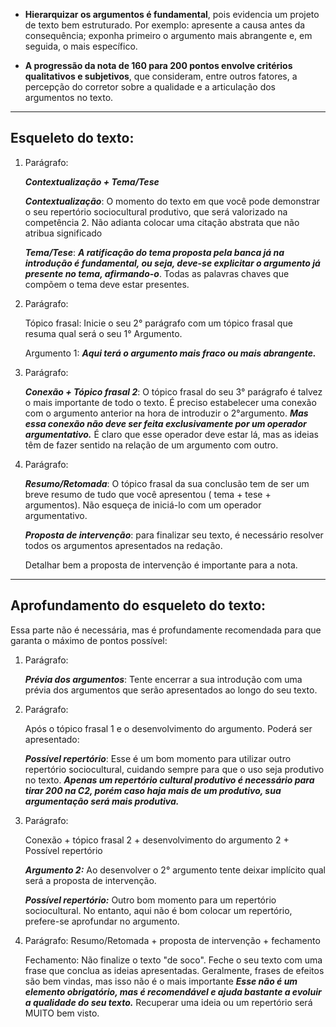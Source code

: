 - **Hierarquizar os argumentos é fundamental**, pois evidencia um projeto de texto bem estruturado. Por exemplo: apresente a causa antes da consequência; exponha primeiro o argumento mais abrangente e, em seguida, o mais específico.
    
- **A progressão da nota de 160 para 200 pontos envolve critérios qualitativos e subjetivos**, que consideram, entre outros fatores, a percepção do corretor sobre a qualidade e a articulação dos argumentos no texto.

---

## Esqueleto do texto:

1. Parágrafo: 

	***Contextualização + Tema/Tese***
	
	***Contextualização***: O momento do texto em que você pode demonstrar o seu repertório sociocultural produtivo, que será valorizado na competência 2. Não adianta colocar uma citação abstrata que não atribua significado

	***Tema/Tese***: ***A ratificação do tema proposta pela banca já na introdução é fundamental, ou seja, deve-se explicitar o argumento já presente no tema, afirmando-o***. Todas as palavras chaves que compõem o tema deve estar presentes.  


2. Parágrafo:

	Tópico frasal: Inicie o seu 2° parágrafo com um tópico frasal que resuma qual será o seu 1° Argumento. 

	Argumento 1: ***Aqui terá o argumento mais fraco ou mais abrangente.*** 

3. Parágrafo: 

	***Conexão + Tópico frasal 2***: O tópico frasal do seu 3° parágrafo é talvez o mais importante de todo o texto. É preciso estabelecer uma conexão com o argumento anterior na hora de introduzir o 2°argumento. ***Mas essa conexão não deve ser feita exclusivamente por um operador argumentativo.*** É claro que esse operador deve estar lá, mas as ideias têm de fazer sentido na relação de um argumento com outro. 

4. Parágrafo:

	***Resumo/Retomada***: O tópico frasal da sua conclusão tem de ser um breve resumo de tudo que você apresentou ( tema + tese + argumentos). Não esqueça de iniciá-lo com um operador argumentativo.

	 ***Proposta de intervenção***: para finalizar seu texto, é necessário resolver todos os argumentos apresentados na redação. 

	Detalhar bem a proposta de intervenção é importante para a nota. 

---

## Aprofundamento do esqueleto do texto:

Essa parte não é necessária, mas é profundamente recomendada para que garanta o máximo de pontos possível:

1. Parágrafo:

	***Prévia dos argumentos***: Tente encerrar a sua introdução com uma prévia dos argumentos que serão apresentados ao longo do seu texto.

2. Parágrafo:

	Após o tópico frasal 1 e o desenvolvimento do argumento. Poderá ser apresentado:
	
	***Possível repertório***: Esse é um bom momento para utilizar outro repertório sociocultural, cuidando sempre para que o uso seja produtivo no texto. 
	***Apenas um repertório cultural produtivo é necessário para tirar 200 na C2, porém caso haja mais de um produtivo, sua argumentação será mais produtiva.***

3. Parágrafo:

	Conexão + tópico frasal 2 + desenvolvimento do argumento 2 + Possível repertório

	***Argumento 2:***  Ao desenvolver o 2° argumento tente deixar implícito qual será a proposta de intervenção. 

	***Possível repertório:***  Outro bom momento para um repertório sociocultural. No entanto, aqui não é bom colocar um repertório, prefere-se aprofundar no argumento. 


4. Parágrafo:
	Resumo/Retomada + proposta de intervenção + fechamento

	Fechamento: Não finalize o texto "de soco". Feche o seu texto com uma frase que conclua as ideias apresentadas. Geralmente, frases de efeitos são bem vindas, mas isso não é o mais importante
	***Esse não é um elemento obrigatório, mas é recomendável e ajuda bastante a evoluir a qualidade do seu texto.***
	Recuperar uma ideia ou um repertório será MUITO bem visto. 


